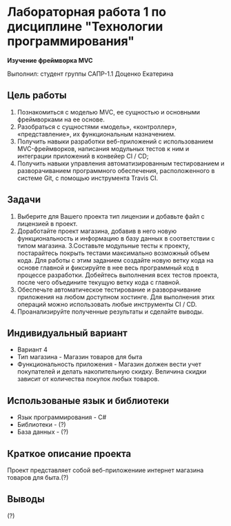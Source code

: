 # Лабораторная работа 1 по дисциплине "Технологии программирования"

**Изучение фреймворка MVC**

Выполнил: студент группы САПР-1.1 Доценко Екатерина

## Цель работы ##
1. Познакомиться c моделью MVC, ее сущностью и основными фреймворками на ее основе.
2. Разобраться с сущностями «модель», «контроллер», «представление», их функциональным назначением.
3. Получить навыки разработки веб-приложений с использованием MVC-фреймворков, написания модульных тестов к ним и интеграции приложений в конвейер CI / CD;
4. Получить навыки управления автоматизированным тестированием и разворачиванием программного обеспечения, расположенного в системе Git, с помощью инструмента Travis CI.

## Задачи ##
1. Выберите для Вашего проекта тип лицензии и добавьте файл с лицензией в проект.
2. Доработайте проект магазина, добавив в него новую функциональность и информацию в базу данных в соответствии с типом магазина. 
3.Составьте модульные тесты к проекту, постарайтесь покрыть тестами максимально возможный объем кода. Для работы с этим заданием создайте новую ветку кода на основе главной и фиксируйте в нее весь программный код в процессе разработки. Добейтесь выполнения всех тестов проекта, после чего объедините текущую ветку кода с главной.
4. Обеспечьте автоматическое тестирование и разворачивание приложения на любом доступном хостинге. Для выполнения этих операций можно использовать любые инструменты CI / CD.
5. Проанализируйте полученные результаты и сделайте выводы.

## Индивидуальный вариант ##

* Вариант 4
* Тип магазина - Магазин товаров для быта
* Функциональность приложения - Магазин должен вести учет покупателей и делать накопительную скидку. Величина скидки зависит от количества покупок любых товаров.

## Использованые язык и библиотеки ##
* Язык программирования - С#
* Библиотеки - (?)
* База данных - (?)

## Краткое описание проекта ##
Проект представляет собой веб-приложениие интернет магазина товаров для быта.(?)

## Выводы ##
(?)
